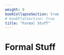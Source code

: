 ```yaml
---
weight: 8
bookCollapseSection: true
# bookFlatSection: true
title: "Formal Stuff"
---
```


# Formal Stuff
